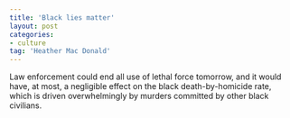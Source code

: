 ```yaml
---
title: 'Black lies matter'
layout: post
categories:
- culture
tag: 'Heather Mac Donald'
---
```


Law enforcement could end all use of lethal force tomorrow, and it would have, at most, a negligible effect on the black death-by-homicide rate, which is driven overwhelmingly by murders committed by other black civilians.